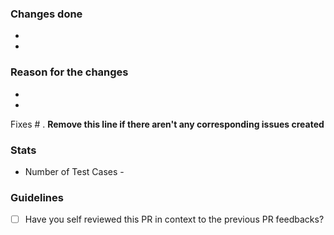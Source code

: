 ### Changes done
- 
-

### Reason for the changes
- 
- 

Fixes # . **Remove this line if there aren't any corresponding issues created**

### Stats
- Number of Test Cases - 

### Guidelines
- [ ] Have you self reviewed this PR in context to the previous PR feedbacks?
